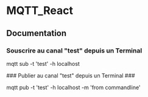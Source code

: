 # MQTT_React

## Documentation
### Souscrire au canal "test" depuis un Terminal ###

 mqtt sub -t 'test' -h localhost

### Publier au canal "test" depuis un Terminal ###

 mqtt pub -t 'test' -h localhost -m 'from commandline'

